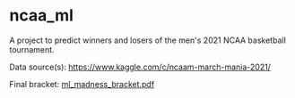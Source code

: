 # ncaa_ml
A project to predict winners and losers of the men's 2021 NCAA basketball tournament.

Data source(s):
https://www.kaggle.com/c/ncaam-march-mania-2021/

Final bracket:
[ml_madness_bracket.pdf](https://github.com/travis-tyler/ncaa_ml/files/6167424/ml_madness_bracket.pdf)
